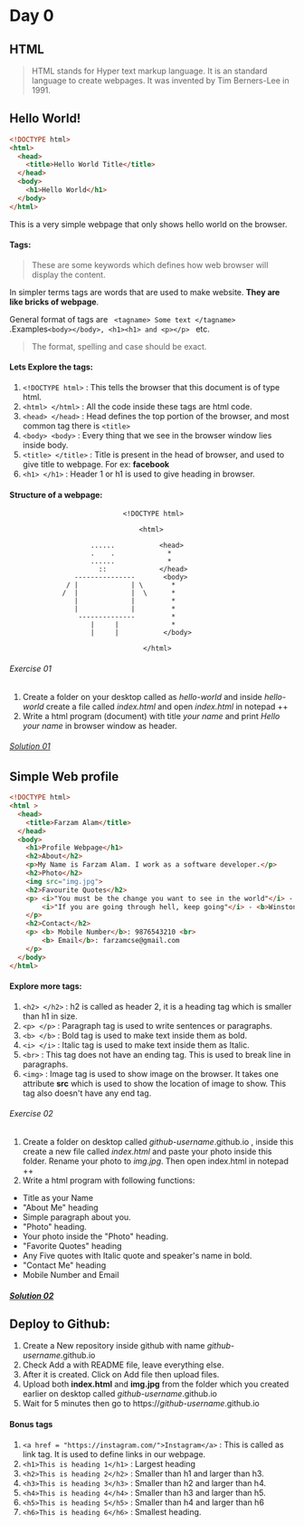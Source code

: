 # Day 0

## HTML
> HTML stands for Hyper text markup language. It is an standard language to create webpages.
> It was invented by Tim Berners-Lee in 1991.

## Hello World!
```html
<!DOCTYPE html>
<html>
  <head>
    <title>Hello World Title</title>
  </head>
  <body>
    <h1>Hello World</h1>
  </body>
</html>
```

This is a very simple webpage that only shows hello world on the browser.

#### Tags:
> These are some keywords which defines how web browser will display the content.

In simpler terms tags are words that are used to make website. **They are like bricks of webpage**.  

General format of tags are ``` <tagname> Some text </tagname>``` .Examples```<body></body>, <h1><h1> and <p></p> ``` etc.

> The format, spelling and case should be exact.


#### Lets Explore the tags:

1. ```<!DOCTYPE html>``` : This tells the browser that this document is of type html.
2. ```<html> </html>``` : All the code inside these tags are html code.
3. ```<head> </head>``` : Head defines the top portion of the browser, and most common tag there is ```<title>```
4. ```<body> <body>``` : Every thing that we see in the browser window lies inside body.
5. ```<title> </title>``` : Title is present in the head of browser, and used to give title to webpage. For ex: **facebook**
6. ```<h1> </h1>``` : Header 1 or h1 is used to give heading in browser.

#### Structure of a webpage:
                                <!DOCTYPE html>  

                                    <html>

                        ......           <head>
                        .    .             *
                        ......             *
                          ::             </head>
                    ---------------       <body>
                  / |             | \       *
                 /  |             |  \      *
                    |             |         *
                    |             |         *
                     --------------         *           
                        |     |             *  
                        |     |           </body>

                                     </html>
###### Exercise 01
1. Create a folder on your desktop called as *hello-world* and inside *hello-world* create a file called  *index.html* and open *index.html* in notepad ++
2. Write a html program (document) with title *your name* and print *Hello your name* in browser window as header.

###### [Solution 01](exercises/01/index.html)

## Simple Web profile

```html
<!DOCTYPE html>
<html >
  <head>
    <title>Farzam Alam</title>
  </head>
  <body>
    <h1>Profile Webpage</h1>
    <h2>About</h2>
    <p>My Name is Farzam Alam. I work as a software developer.</p>
    <h2>Photo</h2>
    <img src="img.jpg">
    <h2>Favourite Quotes</h2>
    <p> <i>"You must be the change you want to see in the world"</i> - <b>Mahatma Gandhi </b> <br>
        <i>"If you are going through hell, keep going"</i> - <b>Winston Churchill</b>
    </p>
    <h2>Contact</h2>
    <p> <b> Mobile Number</b>: 9876543210 <br>
        <b> Email</b>: farzamcse@gmail.com
    </p>
  </body>
</html>

```

#### Explore more tags:
1. ```<h2> </h2>``` : h2 is called as header 2, it is a heading tag which is smaller than h1 in size.
2. ```<p> </p>``` : Paragraph tag is used to write sentences or paragraphs.
3. ```<b> </b>``` : Bold tag is used to make text inside them as bold.
4. ```<i> </i>``` : Italic tag is used to make text inside them as Italic.
5. ```<br>``` : This tag does not have an ending tag. This is used to break line in paragraphs.
6. ```<img>``` : Image tag is used to show image on the browser. It takes one attribute **src** which is used to show the location of image to show. This tag also doesn't have any end tag.

###### Exercise 02
1. Create a folder on desktop called *github-username*.github.io , inside this create a new file called *index.html* and paste your photo inside this folder. Rename your photo to *img.jpg*. Then open index.html in notepad ++
2. Write a html program with following functions:
  * Title as your Name
  * "About Me" heading
  * Simple paragraph about you.
  * "Photo" heading.
  * Your photo inside the "Photo" heading.
  * "Favorite Quotes" heading
  * Any Five quotes with Italic quote and speaker's name in bold.
  * "Contact Me" heading
  * Mobile Number and Email

##### [Solution 02](exercises/02/index.html)

## Deploy to Github:
1. Create a New repository inside github with name *github-username*.github.io
3. Check Add a with README file, leave everything else.
4. After it is created. Click on Add file then upload files.
5. Upload both **index.html** and **img.jpg** from the folder which you created earlier on desktop called *github-username*.github.io
6. Wait for 5 minutes then go to https://*github-username*.github.io


#### Bonus tags
1. ```<a href = "https://instagram.com/">Instagram</a>``` : This is called as link tag. It is used to define links in our webpage.
2. ```<h1>This is heading 1</h1>``` : Largest heading
3. ```<h2>This is heading 2</h2>``` : Smaller than h1 and larger than h3.
4. ```<h3>This is heading 3</h3>``` : Smaller than h2 and larger than h4.
5. ```<h4>This is heading 4</h4>``` : Smaller than h3 and larger than h5.
6. ```<h5>This is heading 5</h5>``` : Smaller than h4 and larger than h6
7. ```<h6>This is heading 6</h6>``` : Smallest heading.
